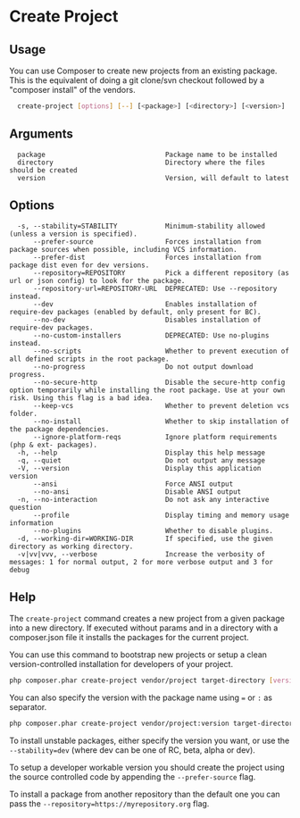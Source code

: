 # Create Project

## Usage

You can use Composer to create new projects from an existing package. This is the equivalent of doing a git clone/svn checkout followed by a "composer install" of the vendors.

```bash
  create-project [options] [--] [<package>] [<directory>] [<version>]
```

## Arguments

```text
  package                              Package name to be installed
  directory                            Directory where the files should be created
  version                              Version, will default to latest
```

## Options

```text
  -s, --stability=STABILITY            Minimum-stability allowed (unless a version is specified).
      --prefer-source                  Forces installation from package sources when possible, including VCS information.
      --prefer-dist                    Forces installation from package dist even for dev versions.
      --repository=REPOSITORY          Pick a different repository (as url or json config) to look for the package.
      --repository-url=REPOSITORY-URL  DEPRECATED: Use --repository instead.
      --dev                            Enables installation of require-dev packages (enabled by default, only present for BC).
      --no-dev                         Disables installation of require-dev packages.
      --no-custom-installers           DEPRECATED: Use no-plugins instead.
      --no-scripts                     Whether to prevent execution of all defined scripts in the root package.
      --no-progress                    Do not output download progress.
      --no-secure-http                 Disable the secure-http config option temporarily while installing the root package. Use at your own risk. Using this flag is a bad idea.
      --keep-vcs                       Whether to prevent deletion vcs folder.
      --no-install                     Whether to skip installation of the package dependencies.
      --ignore-platform-reqs           Ignore platform requirements (php & ext- packages).
  -h, --help                           Display this help message
  -q, --quiet                          Do not output any message
  -V, --version                        Display this application version
      --ansi                           Force ANSI output
      --no-ansi                        Disable ANSI output
  -n, --no-interaction                 Do not ask any interactive question
      --profile                        Display timing and memory usage information
      --no-plugins                     Whether to disable plugins.
  -d, --working-dir=WORKING-DIR        If specified, use the given directory as working directory.
  -v|vv|vvv, --verbose                 Increase the verbosity of messages: 1 for normal output, 2 for more verbose output and 3 for debug
```

## Help

The `create-project` command creates a new project from a given
package into a new directory. If executed without params and in a directory
with a composer.json file it installs the packages for the current project.

You can use this command to bootstrap new projects or setup a clean
version-controlled installation for developers of your project.

```bash
php composer.phar create-project vendor/project target-directory [version]
```

You can also specify the version with the package name using `=` or `:` as separator.

```bash
php composer.phar create-project vendor/project:version target-directory
```

To install unstable packages, either specify the version you want, or use the
`--stability=dev` (where dev can be one of RC, beta, alpha or dev).

To setup a developer workable version you should create the project using the source
controlled code by appending the `--prefer-source` flag.

To install a package from another repository than the default one you
can pass the `--repository=https://myrepository.org` flag.
  
